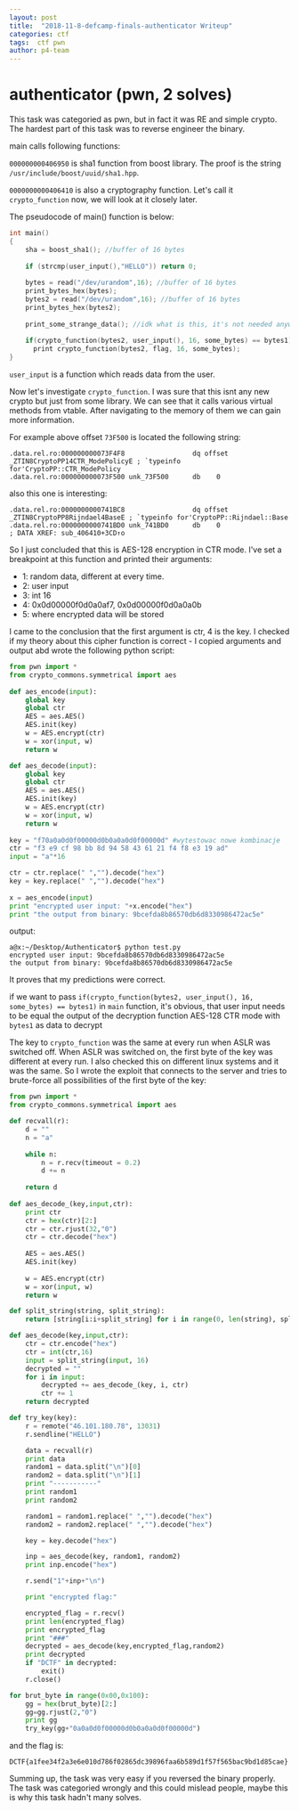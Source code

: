 ```yaml
---
layout: post
title:  "2018-11-8-defcamp-finals-authenticator Writeup"
categories: ctf
tags:  ctf pwn
author: p4-team
---
```



# authenticator (pwn, 2 solves) 

This task was categoried as pwn, but in fact it was RE and simple crypto.
The hardest part of this task was to reverse engineer the binary.

main calls following functions:

`000000000406950` is sha1 function from boost library. The proof is the string `/usr/include/boost/uuid/sha1.hpp`.


`0000000000406410` is also a cryptography function. 
Let's call it `crypto_function` now, we will look at it closely later.

The pseudocode of main() function is below:

```C++
int main()
{
	sha = boost_sha1(); //buffer of 16 bytes
	
	if (strcmp(user_input(),"HELLO")) return 0;
	
	bytes = read("/dev/urandom",16); //buffer of 16 bytes
	print_bytes_hex(bytes);
	bytes2 = read("/dev/urandom",16); //buffer of 16 bytes
	print_bytes_hex(bytes2);
	
	print_some_strange_data(); //idk what is this, it's not needed anyway :)
	
	if(crypto_function(bytes2, user_input(), 16, some_bytes) == bytes1)
	  print crypto_function(bytes2, flag, 16, some_bytes);
}
```

`user_input` is a function which reads data from the user.

Now let's investigate `crypto_function`. 
I was sure that this isnt any new crypto but just from some library.
We can see that it calls various virtual methods from vtable.
After navigating to the memory of them we can gain more information.

For example above offset `73F500` is located the following string:

```
.data.rel.ro:000000000073F4F8                 dq offset _ZTIN8CryptoPP14CTR_ModePolicyE ; `typeinfo for'CryptoPP::CTR_ModePolicy
.data.rel.ro:000000000073F500 unk_73F500      db    0  
```

also this one is interesting:

```
.data.rel.ro:0000000000741BC8                 dq offset _ZTIN8CryptoPP8Rijndael4BaseE ; `typeinfo for'CryptoPP::Rijndael::Base
.data.rel.ro:0000000000741BD0 unk_741BD0      db    0                 ; DATA XREF: sub_406410+3CD↑o
``` 


So I just concluded that this is AES-128 encryption in CTR mode.
I've set a breakpoint at this function and printed their arguments:

- 1: random data, different at every time.
- 2: user input
- 3: int 16
- 4: 0x0d00000f0d0a0af7, 0x0d00000f0d0a0a0b
- 5: where encrypted data will be stored

I came to the conclusion that the first argument is ctr, 4 is the key.
I checked if my theory about this cipher function is correct - I copied arguments and output abd wrote the following python script:

```python
from pwn import *
from crypto_commons.symmetrical import aes
        
def aes_encode(input):
	global key
	global ctr
	AES = aes.AES()
	AES.init(key)
	w = AES.encrypt(ctr)
	w = xor(input, w)
	return w

def aes_decode(input):
	global key
	global ctr
	AES = aes.AES()
	AES.init(key)
	w = AES.encrypt(ctr)
	w = xor(input, w)
	return w	
	
key = "f70a0a0d0f00000d0b0a0a0d0f00000d" #wytestowac nowe kombinacje
ctr = "f3 e9 cf 98 bb 8d 94 58 43 61 21 f4 f8 e3 19 ad"
input = "a"*16

ctr = ctr.replace(" ","").decode("hex")
key = key.replace(" ","").decode("hex")
	
x = aes_encode(input)
print "encrypted user input: "+x.encode("hex")
print "the output from binary: 9bcefda8b86570db6d8330986472ac5e"
```

output:

```
a@x:~/Desktop/Authenticator$ python test.py 
encrypted user input: 9bcefda8b86570db6d8330986472ac5e
the output from binary: 9bcefda8b86570db6d8330986472ac5e
```

It proves that my predictions were correct.

if we want to pass `if(crypto_function(bytes2, user_input(), 16, some_bytes) == bytes1)` in `main` function, it's obvious, that user input needs to be equal the output of the decryption function AES-128 CTR mode with `bytes1` as data to decrypt 
 

The key to `crypto_function` was the same at every run when ASLR was switched off.
When ASLR was switched on, the first byte of the key was different at every run.
I also checked this on different linux systems and it was the same.
So I wrote the exploit that connects to the server and tries to brute-force all possibilities of the first byte of the key:

```python
from pwn import *
from crypto_commons.symmetrical import aes

def recvall(r):
    d = ""
    n = "a"
    
    while n:
        n = r.recv(timeout = 0.2)
        d += n
        
    return d 
	
def aes_decode_(key,input,ctr):
	print ctr
	ctr = hex(ctr)[2:]
	ctr = ctr.rjust(32,"0")
	ctr = ctr.decode("hex")
	
	AES = aes.AES()
	AES.init(key)
	
	w = AES.encrypt(ctr)
	w = xor(input, w)
	return w	

def split_string(string, split_string):
    return [string[i:i+split_string] for i in range(0, len(string), split_string)]

def aes_decode(key,input,ctr):
	ctr = ctr.encode("hex")
	ctr = int(ctr,16)
	input = split_string(input, 16)
	decrypted = ""
	for i in input:
		decrypted += aes_decode_(key, i, ctr)
		ctr += 1
	return decrypted

def try_key(key):
	r = remote("46.101.180.78", 13031)
	r.sendline("HELLO")

	data = recvall(r)
	print data
	random1 = data.split("\n")[0]
	random2 = data.split("\n")[1]
	print "-----------"
	print random1
	print random2

	random1 = random1.replace(" ","").decode("hex")
	random2 = random2.replace(" ","").decode("hex")

	key = key.decode("hex")

	inp = aes_decode(key, random1, random2)
	print inp.encode("hex") 

	r.send("1"+inp+"\n")

	print "encrypted flag:"

	encrypted_flag = r.recv()
	print len(encrypted_flag)
	print encrypted_flag
	print "###"
	decrypted = aes_decode(key,encrypted_flag,random2)
	print decrypted
	if "DCTF" in decrypted:
		exit()
	r.close()

for brut_byte in range(0x00,0x100):
	gg = hex(brut_byte)[2:]
	gg=gg.rjust(2,"0")
	print gg
	try_key(gg+"0a0a0d0f00000d0b0a0a0d0f00000d")
```


and the flag is:

```
DCTF{a1fee34f2a3e6e010d786f02865dc39896faa6b589d1f57f565bac9bd1d85cae}
```

Summing up, the task was very easy if you reversed the binary properly.
The task was categoried wrongly and this could mislead people, maybe this is why this task hadn't many solves.